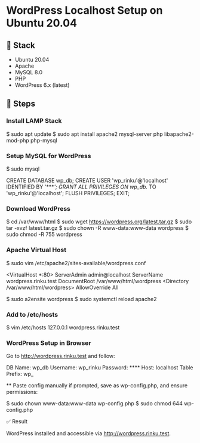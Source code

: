 # WordPress Localhost Setup on Ubuntu 20.04

## 🧰 Stack
- Ubuntu 20.04
- Apache
- MySQL 8.0
- PHP
- WordPress 6.x (latest)

## 🔧 Steps

### Install LAMP Stack

$ sudo apt update
$ sudo apt install apache2 mysql-server php libapache2-mod-php php-mysql

### Setup MySQL for WordPress

$ sudo mysql

CREATE DATABASE wp_db;
CREATE USER 'wp_rinku'@'localhost' IDENTIFIED BY '****';
GRANT ALL PRIVILEGES ON wp_db.* TO 'wp_rinku'@'localhost';
FLUSH PRIVILEGES;
EXIT;

### Download WordPress

$ cd /var/www/html
$ sudo wget https://wordpress.org/latest.tar.gz
$ sudo tar -xvzf latest.tar.gz
$ sudo chown -R www-data:www-data wordpress
$ sudo chmod -R 755 wordpress

### Apache Virtual Host

$ sudo vim /etc/apache2/sites-available/wordpress.conf

  <VirtualHost *:80>
      ServerAdmin admin@localhost
      ServerName wordpress.rinku.test
      DocumentRoot /var/www/html/wordpress
      <Directory /var/www/html/wordpress>
          AllowOverride All
      </Directory>
  </VirtualHost>

$ sudo a2ensite wordpress
$ sudo systemctl reload apache2

### Add to /etc/hosts

$ vim /etc/hosts
  127.0.0.1 wordpress.rinku.test

### WordPress Setup in Browser

Go to http://wordpress.rinku.test and follow:

DB Name: wp_db
Username: wp_rinku
Password: ****
Host: localhost
Table Prefix: wp_

** Paste config manually if prompted, save as wp-config.php, and ensure permissions:

$ sudo chown www-data:www-data wp-config.php
$ sudo chmod 644 wp-config.php


✅ Result

WordPress installed and accessible via http://wordpress.rinku.test.


 





